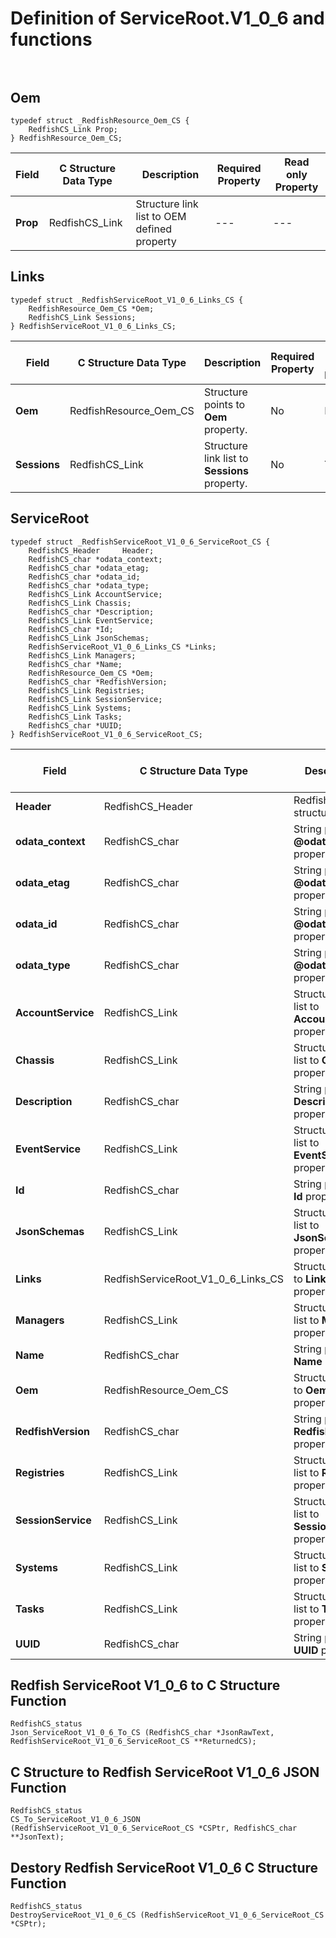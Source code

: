 # Definition of ServiceRoot.V1_0_6 and functions<br><br>

## Oem
    typedef struct _RedfishResource_Oem_CS {
        RedfishCS_Link Prop;
    } RedfishResource_Oem_CS;

|Field |C Structure Data Type|Description |Required Property|Read only Property
| ---  | --- | --- | --- | ---
|**Prop**|RedfishCS_Link| Structure link list to OEM defined property| ---| ---


## Links
    typedef struct _RedfishServiceRoot_V1_0_6_Links_CS {
        RedfishResource_Oem_CS *Oem;
        RedfishCS_Link Sessions;
    } RedfishServiceRoot_V1_0_6_Links_CS;

|Field |C Structure Data Type|Description |Required Property|Read only Property
| ---  | --- | --- | --- | ---
|**Oem**|RedfishResource_Oem_CS| Structure points to **Oem** property.| No| No
|**Sessions**|RedfishCS_Link| Structure link list to **Sessions** property.| No| Yes


## ServiceRoot
    typedef struct _RedfishServiceRoot_V1_0_6_ServiceRoot_CS {
        RedfishCS_Header     Header;
        RedfishCS_char *odata_context;
        RedfishCS_char *odata_etag;
        RedfishCS_char *odata_id;
        RedfishCS_char *odata_type;
        RedfishCS_Link AccountService;
        RedfishCS_Link Chassis;
        RedfishCS_char *Description;
        RedfishCS_Link EventService;
        RedfishCS_char *Id;
        RedfishCS_Link JsonSchemas;
        RedfishServiceRoot_V1_0_6_Links_CS *Links;
        RedfishCS_Link Managers;
        RedfishCS_char *Name;
        RedfishResource_Oem_CS *Oem;
        RedfishCS_char *RedfishVersion;
        RedfishCS_Link Registries;
        RedfishCS_Link SessionService;
        RedfishCS_Link Systems;
        RedfishCS_Link Tasks;
        RedfishCS_char *UUID;
    } RedfishServiceRoot_V1_0_6_ServiceRoot_CS;

|Field |C Structure Data Type|Description |Required Property|Read only Property
| ---  | --- | --- | --- | ---
|**Header**|RedfishCS_Header|Redfish C structure header|---|---
|**odata_context**|RedfishCS_char| String pointer to **@odata.context** property.| No| No
|**odata_etag**|RedfishCS_char| String pointer to **@odata.etag** property.| No| No
|**odata_id**|RedfishCS_char| String pointer to **@odata.id** property.| No| No
|**odata_type**|RedfishCS_char| String pointer to **@odata.type** property.| No| No
|**AccountService**|RedfishCS_Link| Structure link list to **AccountService** property.| No| Yes
|**Chassis**|RedfishCS_Link| Structure link list to **Chassis** property.| No| Yes
|**Description**|RedfishCS_char| String pointer to **Description** property.| No| Yes
|**EventService**|RedfishCS_Link| Structure link list to **EventService** property.| No| Yes
|**Id**|RedfishCS_char| String pointer to **Id** property.| Yes| Yes
|**JsonSchemas**|RedfishCS_Link| Structure link list to **JsonSchemas** property.| No| Yes
|**Links**|RedfishServiceRoot_V1_0_6_Links_CS| Structure points to **Links** property.| Yes| No
|**Managers**|RedfishCS_Link| Structure link list to **Managers** property.| No| Yes
|**Name**|RedfishCS_char| String pointer to **Name** property.| Yes| Yes
|**Oem**|RedfishResource_Oem_CS| Structure points to **Oem** property.| No| No
|**RedfishVersion**|RedfishCS_char| String pointer to **RedfishVersion** property.| No| Yes
|**Registries**|RedfishCS_Link| Structure link list to **Registries** property.| No| Yes
|**SessionService**|RedfishCS_Link| Structure link list to **SessionService** property.| No| Yes
|**Systems**|RedfishCS_Link| Structure link list to **Systems** property.| No| Yes
|**Tasks**|RedfishCS_Link| Structure link list to **Tasks** property.| No| Yes
|**UUID**|RedfishCS_char| String pointer to **UUID** property.| No| Yes
## Redfish ServiceRoot V1_0_6 to C Structure Function
    RedfishCS_status
    Json_ServiceRoot_V1_0_6_To_CS (RedfishCS_char *JsonRawText, RedfishServiceRoot_V1_0_6_ServiceRoot_CS **ReturnedCS);

## C Structure to Redfish ServiceRoot V1_0_6 JSON Function
    RedfishCS_status
    CS_To_ServiceRoot_V1_0_6_JSON (RedfishServiceRoot_V1_0_6_ServiceRoot_CS *CSPtr, RedfishCS_char **JsonText);

## Destory Redfish ServiceRoot V1_0_6 C Structure Function
    RedfishCS_status
    DestroyServiceRoot_V1_0_6_CS (RedfishServiceRoot_V1_0_6_ServiceRoot_CS *CSPtr);

